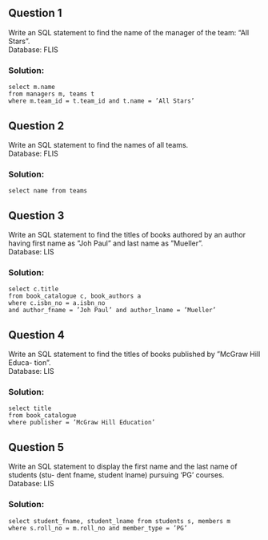 ## Question 1
Write an SQL statement to find the name of the manager of the team: “All Stars”.</br>
Database: FLIS

### Solution:
```
select m.name
from managers m, teams t
where m.team_id = t.team_id and t.name = ’All Stars’
```

## Question 2
Write an SQL statement to find the names of all teams.</br>
Database: FLIS

### Solution:
```
select name from teams
```
## Question 3
Write an SQL statement to find the titles of books authored by an author having first
name as ”Joh Paul” and last name as ”Mueller”.</br>
Database: LIS

### Solution:
```
select c.title
from book_catalogue c, book_authors a
where c.isbn_no = a.isbn_no
and author_fname = ’Joh Paul’ and author_lname = ’Mueller’
```
## Question 4
Write an SQL statement to find the titles of books published by ”McGraw Hill Educa-
tion”.</br>
Database: LIS

### Solution:
```
select title
from book_catalogue
where publisher = ’McGraw Hill Education’
```
## Question 5
Write an SQL statement to display the first name and the last name of students (stu-
dent fname, student lname) pursuing ‘PG’ courses.</br>
Database: LIS

### Solution:
```
select student_fname, student_lname from students s, members m
where s.roll_no = m.roll_no and member_type = ’PG’
```
